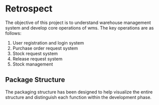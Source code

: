 # Retrospect

The objective of this project is to understand warehouse management system and develop core operations of wms.
The key operations are as follows:

1. User registration and login system
3. Purchase order request system
4. Stock request system
5. Release request system
6. Stock management

## Package Structure

The packaging structure has been designed to help visualize the entire structure and distinguish each function within the development phase.
